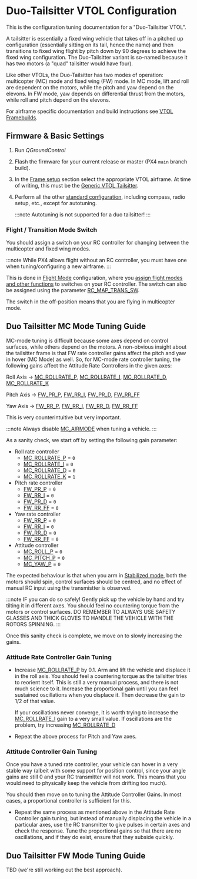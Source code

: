 # Duo-Tailsitter VTOL Configuration

This is the configuration tuning documentation for a "Duo-Tailsitter VTOL".

A tailsitter is essentially a fixed wing vehicle that takes off in a pitched up configuration (essentially sitting on its tail, hence the name) and then transitions to fixed wing flight by pitch down by 90 degrees to achieve the fixed wing configuration.
The Duo-Tailsitter variant is so-named because it has two motors (a "quad" tailsitter would have four).

Like other VTOLs, the Duo-Tailsitter has two modes of operation: multicopter (MC) mode and fixed wing (FW) mode.
In MC mode, lift and roll are dependent on the motors, while the pitch and yaw depend on the elevons.
In FW mode, yaw depends on differential thrust from the motors, while roll and pitch depend on the elevons.

For airframe specific documentation and build instructions see [VTOL Framebuilds](../frames_vtol/README.md).

## Firmware & Basic Settings

1. Run *QGroundControl*
2. Flash the firmware for your current release or master (PX4 `main` branch build).
3. In the [Frame setup](../config/airframe.md) section select the appropriate VTOL airframe.
   At time of writing, this must be the [Generic VTOL Tailsitter](../airframes/airframe_reference.md#vtol-tailsitter).
4. Perform all the other [standard configuration](../config/README.md), including compass, radio setup, etc., except for autotuning.

   :::note
   Autotuning is not supported for a duo tailsitter!
   :::

### Flight / Transition Mode Switch

You should assign a switch on your RC controller for changing between the multicopter and fixed wing modes.

:::note
While PX4 allows flight without an RC controller, you must have one when tuning/configuring a new airframe.
:::

This is done in [Flight Mode](../config/flight_mode.md) configuration, where you [assign flight modes and other functions](../config/flight_mode.md#what-flight-modes-and-switches-should-i-set) to switches on your RC controller.
The switch can also be assigned using the parameter [RC_MAP_TRANS_SW](../advanced_config/parameter_reference.md#RC_MAP_TRANS_SW).

The switch in the off-position means that you are flying in multicopter mode.

## Duo Tailsitter MC Mode Tuning Guide

MC-mode tuning is difficult because some axes depend on control surfaces, while others depend on the motors. A non-obvious insight about the tailsitter frame is that FW rate controller gains affect the pitch and yaw in hover (MC Mode) as well. So, for MC-mode rate controller tuning, the following gains affect the Attitude Rate Controllers in the given axes:

Roll Axis ->
[MC_ROLLRATE_P](../advanced_config/parameter_reference.md#MC_ROLLRATE_P), [MC_ROLLRATE_I](../advanced_config/parameter_reference.md#MC_ROLLRATE_I), [MC_ROLLRATE_D](../advanced_config/parameter_reference.md#MC_ROLLRATE_D), [MC_ROLLRATE_K](../advanced_config/parameter_reference.md#MC_ROLLRATE_K)

Pitch Axis ->
[FW_PR_P](../advanced_config/parameter_reference.md#FW_PR_P), [FW_RR_I](../advanced_config/parameter_reference.md#FW_PR_I), [FW_PR_D](../advanced_config/parameter_reference.md#FW_PR_D), [FW_RR_FF](../advanced_config/parameter_reference.md#FW_PR_FF)

Yaw Axis -> 
[FW_RR_P](../advanced_config/parameter_reference.md#FW_RR_P), [FW_RR_I](../advanced_config/parameter_reference.md#FW_RR_I), [FW_RR_D](../advanced_config/parameter_reference.md#FW_RR_D), [FW_RR_FF](../advanced_config/parameter_reference.md#FW_RR_FF)

This is very counterintuitive but very important.


:::note
Always disable [MC_AIRMODE](../advanced_config/parameter_reference.md#MC_AIRMODE) when tuning a vehicle.
:::

As a sanity check, we start off by setting the following gain parameter:

- Roll rate controller
  - [MC_ROLLRATE_P](../advanced_config/parameter_reference.md#MC_ROLLRATE_P) = `0`
  - [MC_ROLLRATE_I](../advanced_config/parameter_reference.md#MC_ROLLRATE_I) = `0`
  - [MC_ROLLRATE_D](../advanced_config/parameter_reference.md#MC_ROLLRATE_D) = `0`
  - [MC_ROLLRATE_K](../advanced_config/parameter_reference.md#MC_ROLLRATE_K) = `1`
- Pitch rate controller
  - [FW_PR_P](../advanced_config/parameter_reference.md#FW_PR_P) = `0`
  - [FW_RR_I](../advanced_config/parameter_reference.md#FW_PR_I) = `0`
  - [FW_PR_D](../advanced_config/parameter_reference.md#FW_PR_D) = `0`
  - [FW_RR_FF](../advanced_config/parameter_reference.md#FW_PR_FF) = `0`
- Yaw rate controller
  - [FW_RR_P](../advanced_config/parameter_reference.md#FW_RR_P) = `0`
  - [FW_RR_I](../advanced_config/parameter_reference.md#FW_RR_I) = `0`
  - [FW_RR_D](../advanced_config/parameter_reference.md#FW_RR_D) = `0`
  - [FW_RR_FF](../advanced_config/parameter_reference.md#FW_RR_FF) = `0`
- Attitude controller
  - [MC_ROLL_P](../advanced_config/parameter_reference.md#MC_ROLL_P) = `0`
  - [MC_PITCH_P](../advanced_config/parameter_reference.md#MC_PITCH_P) = `0`
  - [MC_YAW_P](../advanced_config/parameter_reference.md#MC_YAW_P) = `0`

The expected behaviour is that when you arm in [Stabilized mode](../flight_modes/manual_stabilized_mc.md), both the motors should spin, control surfaces should be centred, and no effect of manual RC input using the transmistter is observed.

:::note IF you can do so safely!
Gently pick up the vehicle by hand and try tilting it in different axes.
You should feel no countering torque from the motors or control surfaces. 
DO REMEMBER TO ALWAYS USE SAFETY GLASSES AND THICK GLOVES TO HANDLE THE VEHICLE WITH THE ROTORS SPINNING.
:::

Once this sanity check is complete, we move on to slowly increasing the gains.

### Attitude Rate Controller Gain Tuning

- Increase [MC_ROLLRATE_P](../advanced_config/parameter_reference.md#MC_ROLLRATE_P) by 0.1.
  Arm and lift the vehicle and displace it in the roll axis.
  You should feel a countering torque as the tailsitter tries to reorient itself.
  This is still a very manual process, and there is not much science to it.
  Increase the proportional gain until you can feel sustained oscillations when you displace it.
  Then decrease the gain to 1/2 of that value.
  
  If your oscillations never converge, it is worth trying to increase the [MC_ROLLRATE_I](../advanced_config/parameter_reference.md#MC_ROLLRATE_I) gain to a very small value.
  If oscillations are the problem, try increasing [MC_ROLLRATE_D](../advanced_config/parameter_reference.md#MC_ROLLRATE_D)

- Repeat the above process for Pitch and Yaw axes.


### Attitude Controller Gain Tuning

Once you have a tuned rate controller, your vehicle can hover in a very stable way (albeit with some support for position control, since your angle gains are still 0 and your RC transmitter will not work. This means that you would need to physically keep the vehicle from drifting too much).

You should then move on to tuning the Attitude Controller Gains.
In most cases, a proportional controller is sufficient for this. 

- Repeat the same process as mentioned above in the Attitude Rate Controller gain tuning, but instead of manually displacing the vehicle in a particular axes, use the RC transmitter to give pulses in certain axes and check the response.
Tune the proportional gains so that there are no oscillations, and if they do exist, ensure that they subside quickly.


## Duo Tailsitter FW Mode Tuning Guide

TBD (we're still working out the best approach).
